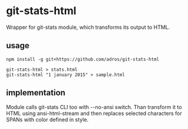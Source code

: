 # git-stats-html

Wrapper for git-stats module, which transforms its output to HTML.

## usage

	npm install -g git+https://github.com/adros/git-stats-html

	git-stats-html > stats.html
	git-stats-html "1 january 2015" > sample.html


## implementation

Module calls git-stats CLI too with --no-ansi switch. Than transform it to HTML using ansi-html-stream
and then replaces selected characters for SPANs with color defined in style.